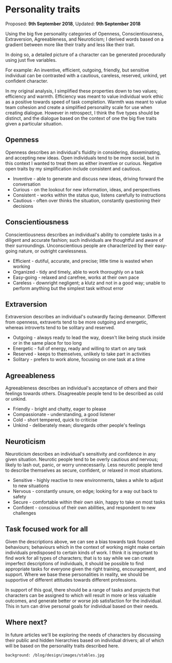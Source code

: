 # Personality traits

Proposed: **9th September 2018**, Updated: **9th September 2018**

Using the big five personality categories of Openness, Conscientiousness, Extraversion, Agreeableness, and Neuroticism; I derived words based on a gradient between more like their traity and less like their trait.

In doing so, a detailed picture of a character can be generated procedurally using just five variables.

For example: An inventive, efficient, outgoing, friendly, but sensitive individual can be contrasted with a cautious, careless, reserved, unkind, yet confident character.

In my original analysis, I simplified these properties down to two values; efficiency and warmth. Efficiency was meant to value individual work ethic as a positive towards speed of task completion. Warmth was meant to value team cohesion and create a simplified personality scale for use when creating dialogue. However in retrospect, I think the five types should be distinct, and the dialogue based on the context of one the big five traits given a particular situation.

## Openness

Openness describes an individual's fluidity in considering, disseminating, and accepting new ideas. Open individuals tend to be more social, but in this context I wanted to treat them as either inventive or curious. Negative open traits by my simplification include consistent and cautious.

- Inventive - able to generate and discuss new ideas, driving forward the conversation
- Curious - on the lookout for new information, ideas, and perspectives
- Consistent - works within the status quo, listens carefully to instructions
- Cautious - often over thinks the situation, constantly questioning their decisions

## Conscientiousness

Conscientiousness describes an individual's ability to complete tasks in a diligent and accurate fashion; such individuals are thoughtful and aware of their surroundings. Unconscientious people are characterized by their easy-going nature, or outright carelessness.

-	Efficient - dutiful, accurate, and precise; little time is wasted when working
-	Organized - tidy and timely, able to work thoroughly on a task
-	Easy-going - relaxed and carefree, works at their own pace
-	Careless - downright negligent; a klutz and not in a good way; unable to perform anything but the simplest task without error

## Extraversion

Extraversion describes an individual's outwardly facing demeanor. Different from openness, extraverts tend to be more outgoing and energetic, whereas introverts tend to be solitary and reserved.

- Outgoing - always ready to lead the way, doesn't like being stuck inside or in the same place for too long
- Energetic - full of energy, ready and willing to start on any task
- Reserved - keeps to themselves, unlikely to take part in activities
- Solitary - prefers to work alone, focusing on one task at a time

## Agreeableness

Agreeableness describes an individual's acceptance of others and their feelings towards others. Disagreeable people tend to be described as cold or unkind.

- Friendly - bright and chatty, eager to please
-	Compassionate - understanding, a good listener
-	Cold - short tempered, quick to criticise
-	Unkind - deliberately mean; disregards other people's feelings

## Neuroticism

Neuroticism describes an individual's sensitivity and confidence in any given situation. Neurotic people tend to be overly cautious and nervous; likely to lash out, panic, or worry unnecessarily. Less neurotic people tend to describe themselves as secure, confident, or relaxed in most situations.

- Sensitive - highly reactive to new environments, takes a while to adjust to new situations
-	Nervous - constantly unsure, on edge; looking for a way out back to safety
-	Secure - comfortable within their own skin, happy to take on most tasks
-	Confident - conscious of their own abilities, and respondent to new challenges

## Task focused work for all

Given the descriptions above, we can see a bias towards task focused behaviours; behaviours which in the context of working might make certain individuals predisposed to certain kinds of work. I think it is important to find work for all types of characters; that is to say while we can create imperfect descriptions of individuals, it should be possible to find appropriate tasks for everyone given the right training, encouragement, and support. Where we base these personalities in reality, we should be supportive of different attitudes towards different professions.

In support of this goal, there should be a range of tasks and projects that characters can be assigned to which will result in more or less valuable outcomes, and generate better or worse job satisfaction for the individual. This in turn can drive personal goals for individual based on their needs.

## Where next?

In future articles we'll be exploring the needs of characters by discussing their public and hidden hierarchies based on individual drivers; all of which will be based on the personality traits described here.

```background: /blog/design/images/stables.jpg```
